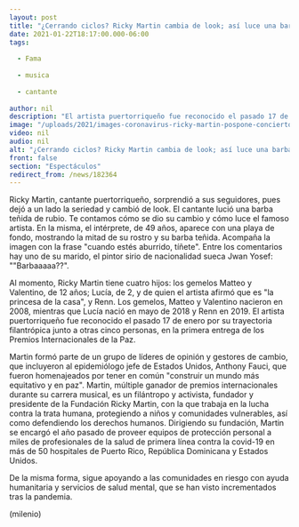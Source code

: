 ```yaml
---
layout: post
title: "¿Cerrando ciclos? Ricky Martin cambia de look; así luce una barba distinta"
date: 2021-01-22T18:17:00.000-06:00
tags:
  
  - Fama
  
  - musica
  
  - cantante
  
author: nil
description: "El artista puertorriqueño fue reconocido el pasado 17 de enero por su trayectoria filantrópica junto a otras cinco personas, en la primera entrega de los Premios Internacionales de la Paz."
image: "/uploads/2021/images-coronavirus-ricky-martin-pospone-conciertos_1_46_956_596.jpg"
video: nil
audio: nil
alt: "¿Cerrando ciclos? Ricky Martin cambia de look; así luce una barba distinta"
front: false
section: "Espectáculos"
redirect_from: /news/182364
---
```


Ricky Martin, cantante puertorriqueño, sorprendió a sus seguidores, pues dejó a un lado la seriedad y cambió de look. El cantante lució una barba teñida de rubio. Te contamos cómo se dio su cambio y cómo luce el famoso artista.  En la misma, el intérprete, de 49 años, aparece con una playa de fondo, mostrando la mitad de su rostro y su barba teñida. Acompaña la imagen con la frase "cuando estés aburrido, tíñete". Entre los comentarios hay uno de su marido, el pintor sirio de nacionalidad sueca Jwan Yosef: ""Barbaaaaa??". 

Al momento, Ricky Martin tiene cuatro hijos: los gemelos Matteo y Valentino, de 12 años; Lucía, de 2, y de quien el artista afirmó que es "la princesa de la casa", y Renn. Los gemelos, Matteo y Valentino nacieron en 2008, mientras que Lucía nació en mayo de 2018 y Renn en 2019. El artista puertorriqueño fue reconocido el pasado 17 de enero por su trayectoria filantrópica junto a otras cinco personas, en la primera entrega de los Premios Internacionales de la Paz. 

Martin formó parte de un grupo de líderes de opinión y gestores de cambio, que incluyeron al epidemiólogo jefe de Estados Unidos, Anthony Fauci, que fueron homenajeados por tener en común "construir un mundo más equitativo y en paz". Martin, múltiple ganador de premios internacionales durante su carrera musical, es un filántropo y activista, fundador y presidente de la Fundación Ricky Martin, con la que trabaja en la lucha contra la trata humana, protegiendo a niños y comunidades vulnerables, así como defendiendo los derechos humanos. Dirigiendo su fundación, Martin se encargó el año pasado de proveer equipos de protección personal a miles de profesionales de la salud de primera línea contra la covid-19 en más de 50 hospitales de Puerto Rico, República Dominicana y Estados Unidos. 

De la misma forma, sigue apoyando a las comunidades en riesgo con ayuda humanitaria y servicios de salud mental, que se han visto incrementados tras la pandemia. 

(milenio)